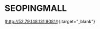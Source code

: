 # SEOPINGMALL

(http://52.79.148.131:8081/){:target="_blank"}
<a href="http://52.79.148.131:8081" target="_blank">
